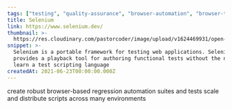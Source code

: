 ```yaml
---
tags: ["testing", "quality-assurance", "browser-automation", "browser-test"]
title: Selenium
link: https://www.selenium.dev/
thumbnail: >-
  https://res.cloudinary.com/pastorcoder/image/upload/v1624469931/open-source/selecnium_walnmv.png
snippet: >-
  Selenium is a portable framework for testing web applications. Selenium
  provides a playback tool for authoring functional tests without the need to
  learn a test scripting language
createdAt: 2021-06-23T00:00:00.000Z
---
```

create robust browser-based 
regression automation suites and tests 
scale and distribute scripts across many environments